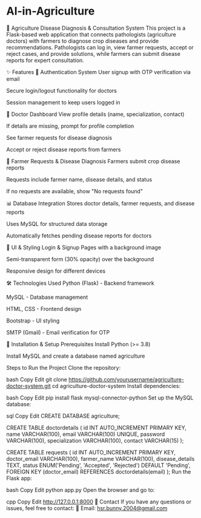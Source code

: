 # AI-in-Agriculture

🏥 Agriculture Disease Diagnosis & Consultation System
This project is a Flask-based web application that connects pathologists (agriculture doctors) with farmers to diagnose crop diseases and provide recommendations. Pathologists can log in, view farmer requests, accept or reject cases, and provide solutions, while farmers can submit disease reports for expert consultation.

✨ Features
🔐 Authentication System
User signup with OTP verification via email

Secure login/logout functionality for doctors

Session management to keep users logged in

🏥 Doctor Dashboard
View profile details (name, specialization, contact)

If details are missing, prompt for profile completion

See farmer requests for disease diagnosis

Accept or reject disease reports from farmers

🌱 Farmer Requests & Disease Diagnosis
Farmers submit crop disease reports

Requests include farmer name, disease details, and status

If no requests are available, show "No requests found"

📊 Database Integration
Stores doctor details, farmer requests, and disease reports

Uses MySQL for structured data storage

Automatically fetches pending disease reports for doctors

🎨 UI & Styling
Login & Signup Pages with a background image

Semi-transparent form (30% opacity) over the background

Responsive design for different devices

🛠️ Technologies Used
Python (Flask) - Backend framework

MySQL - Database management

HTML, CSS - Frontend design

Bootstrap - UI styling

SMTP (Gmail) - Email verification for OTP

🚀 Installation & Setup
Prerequisites
Install Python (>= 3.8)

Install MySQL and create a database named agriculture

Steps to Run the Project
Clone the repository:

bash
Copy
Edit
git clone https://github.com/yourusername/agriculture-doctor-system.git
cd agriculture-doctor-system
Install dependencies:

bash
Copy
Edit
pip install flask mysql-connector-python
Set up the MySQL database:

sql
Copy
Edit
CREATE DATABASE agriculture;

CREATE TABLE doctordetails ( 
    id INT AUTO_INCREMENT PRIMARY KEY,
    name VARCHAR(100),
    email VARCHAR(100) UNIQUE,
    password VARCHAR(100),
    specialization VARCHAR(100),
    contact VARCHAR(15)
);

CREATE TABLE requests (
    id INT AUTO_INCREMENT PRIMARY KEY,
    doctor_email VARCHAR(100),
    farmer_name VARCHAR(100),
    disease_details TEXT,
    status ENUM('Pending', 'Accepted', 'Rejected') DEFAULT 'Pending',
    FOREIGN KEY (doctor_email) REFERENCES doctordetails(email)
);
Run the Flask app:

bash
Copy
Edit
python app.py
Open the browser and go to:

cpp
Copy
Edit
http://127.0.0.1:8000
📧 Contact
If you have any questions or issues, feel free to contact:
📧 Email: hsr.bunny.2004@gmail.com
